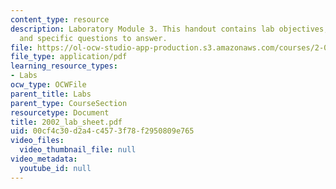 ```yaml
---
content_type: resource
description: Laboratory Module 3. This handout contains lab objectives, notes, tasks,
  and specific questions to answer.
file: https://ol-ocw-studio-app-production.s3.amazonaws.com/courses/2-002-mechanics-and-materials-ii-spring-2004/00cf4c30d2a4c4573f78f2950809e765_2002_lab_sheet.pdf
file_type: application/pdf
learning_resource_types:
- Labs
ocw_type: OCWFile
parent_title: Labs
parent_type: CourseSection
resourcetype: Document
title: 2002_lab_sheet.pdf
uid: 00cf4c30-d2a4-c457-3f78-f2950809e765
video_files:
  video_thumbnail_file: null
video_metadata:
  youtube_id: null
---
```

